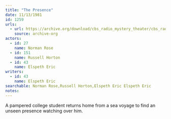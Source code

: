 ```yaml
---
title: "The Presence"
date: 11/13/1981
id: 1259
urls: 
  - url: https://archive.org/download/cbs_radio_mystery_theater/cbs_radio_mystery_theater-1251-1300.zip/cbs_radio_mystery_theater-1251-1300%2Fcbsrmt_1259_the_presence.mp3
    source: archive-org
actors:  
  - id: 27
    name: Norman Rose  
  - id: 151
    name: Russell Horton  
  - id: 43
    name: Elspeth Eric
writers:  
  - id: 43
    name: Elspeth Eric
searchable: Norman Rose,Russell Horton,Elspeth Eric Elspeth Eric
notes:  
---
```

A pampered college student returns home from a sea voyage to find an unseen presence watching over him.